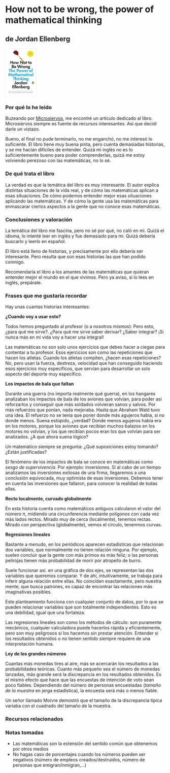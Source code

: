 # How not to be wrong, the power of mathematical thinking
## de Jordan Ellenberg

[![How not to be wrong](img/how-not-to-be-wrong.jpg)](https://www.amazon.es/How-Not-Wrong-Jordan-Ellenberg/dp/0143127535)

### Por qué lo he leído

Buzeando por
[Microsiervos](http://www.microsiervos.com/archivo/libros/how-not-to-be-wrong.html),
me encontré un artículo dedicado al libro. Microsiervos siempre es fuente de
recursos interesantes. Así que decidí darle un vistazo.

Bueno, al final no pude terminarlo, no me enganchó, no me interesó lo
suficiente. El libro tiene muy buena pinta, pero cuenta demasiadas historias, y
se me hacían difíciles de entender. Quizá mi inglés no es lo suficientemente
bueno para poder comprenderlas, quizá me estoy volviendo perezoso con las
matemáticas, no lo sé.

### De qué trata el libro

La verdad es que la temática del libro es muy interesante. El autor explica
distintas situaciones de la vida real, y de cómo las matemáticas aplican a esas
situaciones. De cómo podemos entender mejor esas situaciones aplicando las
matemáticas. Y de cómo la gente usa las matemáticas para enmascarar ciertos
aspectos a la gente que no conoce esas matemáticas.

### Conclusiones y valoración

La temática del libro me fascina, pero no sé por qué, no caló en mi. Quizá el
idioma, lo intenté leer en inglés y fue demasiado para mi. Quizá debería
buscarlo y leerlo en español.

El libro está lleno de historias, y precisamente por ello debería ser
interesante. Pero resulta que son esas historias las que han podido conmigo.

Recomendaría el libro a los amantes de las matemáticas que quieran entender
mejor el mundo en el que vivimos. Pero ya aviso, si lo lees en inglés,
prepárate.

### Frases que me gustaría recordar

Hay unas cuantas historias interesantes:

**¿Cuando voy a usar esto?**

Todos hemos preguntado al profesor (o a nosotros mismos): Pero esto, ¿para qué
me sirve?. ¿Para qué me sirve saber derivar? ¿Saber integrar? ¡Si nunca más en
mi vida voy a hacer una integral!

Las matemáticas no son solo unos ejercicios que debes hacer a ciegas para
contentar a tu profesor. Esos ejercicios son como las repeticiones que hacen
los atletas. Cuando los atletas compiten, ¿hacen esas repeticiones? No, pero
usan la fuerza, destreza, velocidad que han conseguido haciendo esos ejercicios
muy específicos, que servían para desarrollar un solo aspecto del deporte muy
específico.

**Los impactos de bala que faltan**

Durante una guerra (no importa realmente qué guerra), en los hangares
analizaban los impactos de bala de los aviones que volvían, para poder así
reforzarlos y conseguir que más soldados volvieran sanos y salvos. Por más
refuerzos que ponían, nada mejoraba. Hasta que Abraham Wald tuvo una idea. El
refuerzo no se tenía que poner donde más agujeros había, si no donde menos.
Suena estúpido, ¿verdad? Donde menos agujeros había era en los motores, porque
los aviones que recibían muchos balazos en los motores no volvían, y los que
recibían pocos eran los que volvían para ser analizados. ¿A que ahora suena
lógico?

Un matemático siempre se pregunta: ¿Qué suposiciones estoy tomando? ¿Están
justificadas?

El fenómeno de los impactos de bala se conoce en matemáticas como *sesgo de
supervivencia*. Por ejemplo: inversiones. Si al cabo de un tiempo analizamos
las inversiones exitosas de una firma, llegaremos a una conclusión equivocada,
muy optimista de esas inversiones. Debemos tener en cuenta las inversiones que
fallaron, para conocer la realidad de todas ellas.

**Recto localmente, curvado globalmente**

En esta historia cuenta como matemáticos antiguos calcularon el valor del
número π, midiendo una circunferencia mediante polígonos con cada vez más lados
rectos. Mirado muy de cerca (localmente), tenemos rectas. Mirado con
perspectiva (globalmente), vemos el círculo, tenenmos curvas.

**Regresiones lineales**

Bastante a menudo, en los periódicos aparecen estadísticas que relacionan dos
variables, que normalmente no tienen relación ninguna. Por ejemplo, suelen
concluir que la gente con más primos es más feliz; o las personas pelirojas
tienen más probabilidad de morir por atropello de burro.

Suele funcionar así. en una gráfica de dos ejes, se representan las dos
variables que queremos comparar. Y de ahí, intuitivamente, se trabaja para
inferir alguna relación entre ellas. No coinciden exactamente, pero nuestra
mente, que busca patrones, es capaz de encontrar las relaciones más
imaginativas posibles.

Este planteamiento funciona con cualquier conjunto de datos, por lo que se
pueden relacionar variables que son totalmente independientes. Esto es una
debilidad, igual que una fortaleza.

Las regresiones lineales son como los métodos de cálculo: son puramente
mecánicos, cualquier calculadora puede hacerlos rápida y eficientemente, pero
son muy peligrosos si los hacemos sin prestar atención. Entender si los
resultados obtenidos o no tienen sentido siempre requiere de una interpretación
humana.

**Ley de los grandes números**

Cuantas más monedas tires al aire, más se acercarán los resultados a las
probabilidades teóricas. Cuanto más pequeño sea el número de monedas lanzadas,
más grande será la discrepancia en los resultados obtenidos. Es el mismo efecto
que hace que las encuestas de intención de voto sean poco fiables. Dependiendo
del número de personas encuestadas (*tamaño de la muestra* en jerga
estadística), la encuesta será más o menos fiable.

Un señor llamado Moivre demostró que el tamaño de la discrepancia típica
variaba con el cuadrado del tamaño de la muestra.

### Recursos relacionados

[titulo sobre el enlace a las notas]: foo-bar-foo-bar

### Notas tomadas

- Las matemáticas son la extensión del sentido común que obtenemos por otros
  medios
- No hagas caso de porcentajes cuando los números pueden ser negativos (número
  de empleos creados/destruidos, número de personas que emigran/inmigran,...)

